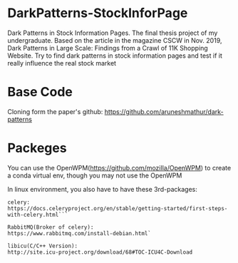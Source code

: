 # DarkPatterns-StockInforPage
Dark Patterns in Stock Information Pages. The final thesis project of my undergraduate. Based on the article in the magazine CSCW in Nov. 2019, Dark Patterns in Large Scale: Findings from a Crawl of 11K Shopping Website. Try to find dark patterns in stock information pages and test if it really influence the real stock market 

# Base Code
Cloning form the paper's github: https://github.com/aruneshmathur/dark-patterns

# Packeges
You can use the OpenWPM(https://github.com/mozilla/OpenWPM) to create a conda virtual env, though you may not use the OpenWPM

In linux environment, you also have to have these 3rd-packages:

    celery:
    https://docs.celeryproject.org/en/stable/getting-started/first-steps-with-celery.html```

    RabbitMQ(Broker of celery): 
    https://www.rabbitmq.com/install-debian.html`

    libicu(C/C++ Version): 
    http://site.icu-project.org/download/68#TOC-ICU4C-Download


    

